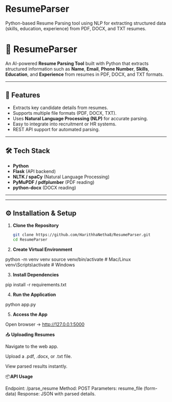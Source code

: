 # ResumeParser
Python-based Resume Parsing tool using NLP for extracting structured data (skills, education, experience) from PDF, DOCX, and TXT resumes.
# 📄 ResumeParser

An AI-powered **Resume Parsing Tool** built with Python that extracts structured information such as **Name**, **Email**, **Phone Number**, **Skills**, **Education**, and **Experience** from resumes in PDF, DOCX, and TXT formats.

---

## 🚀 Features
- Extracts key candidate details from resumes.
- Supports multiple file formats (PDF, DOCX, TXT).
- Uses **Natural Language Processing (NLP)** for accurate parsing.
- Easy to integrate into recruitment or HR systems.
- REST API support for automated parsing.

---

## 🛠️ Tech Stack
- **Python**
- **Flask** (API backend)
- **NLTK / spaCy** (Natural Language Processing)
- **PyMuPDF / pdfplumber** (PDF reading)
- **python-docx** (DOCX reading)

---

---

## ⚙️ Installation & Setup
1. **Clone the Repository**
   ```bash
   git clone https://github.com/HarithhaNetha8/ResumeParser.git
   cd ResumeParser

2. **Create Virtual Environment**

python -m venv venv
source venv/bin/activate     # Mac/Linux
venv\Scripts\activate        # Windows


3. **Install Dependencies**

pip install -r requirements.txt


4. **Run the Application**

python app.py


5. **Access the App**

Open browser → http://127.0.0.1:5000


📤 **Uploading Resumes**

Navigate to the web app.

Upload a .pdf, .docx, or .txt file.

View parsed results instantly.


📦**API Usage**

Endpoint: /parse_resume
Method: POST
Parameters: resume_file (form-data)
Response: JSON with parsed details.
